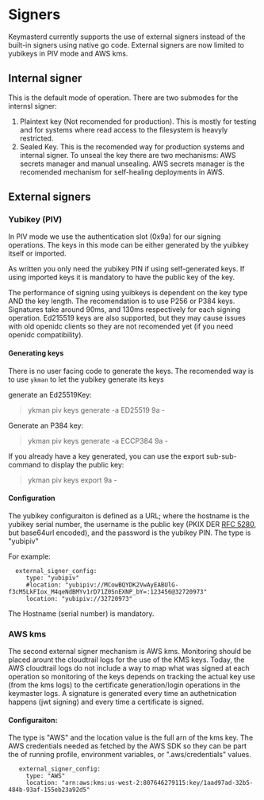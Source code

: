 # Signers

Keymasterd currently supports the use of external signers instead of the built-in
signers using native go code. External signers are now limited to yubikeys in PIV mode
and AWS kms.

## Internal signer

This is the default mode of operation. There are two submodes for the internsl signer:
1. Plaintext key (Not recomended for production). This is mostly for testing and for systems
where read access to the filesystem is heavyly restricted.
2. Sealed Key. This is the recomended way for production systems and internal signer. To 
unseal the key there are two mechanisms: AWS secrets manager and manual unsealing. AWS
secrets manager is the recomended mechanism for self-healing deployments in AWS. 


## External signers

### Yubikey (PIV)
In PIV mode we use the authentication slot (0x9a) for our signing operations.
The keys in this mode can be either generated by the yuibkey itself or 
imported.

As written you only need the yubikey PIN if using self-generated keys. If using
imported keys it is mandatory to have the public key of the key.

The performance of signing using yuibkeys is dependent on the key type AND
the key length. The recomendation is to use P256 or  P384 keys. Signatures
take around 90ms, and  130ms respectively for each signing operation. Ed215519
keys are also supported, but they may cause issues with old openidc clients
so they are not recomended yet (if you need openidc compatibility).
 
#### Generating keys
There is no user facing code to generate the keys. The recomended way is to
use `ykman` to let the yubikey generate its keys

generate an Ed25519Key:
> ykman piv keys generate -a ED25519 9a -

Generate an P384 key:
> ykman piv keys generate -a ECCP384 9a -

If you already have a key generated, you can use the export sub-sub-command to
display the public key:
> ykman piv keys export 9a -




#### Configuration

The yubikey configuraiton is defined as a URL; where the hostname is the yubikey serial number,
the username is the public key (PKIX DER [RFC 5280](https://www.rfc-editor.org/rfc/rfc5280.html#section-4.1), but base64url encoded),
and the password is the yubikey PIN. The type is "yubipiv"

For example:
```
  external_signer_config:
     type: "yubipiv"
     #location: "yubipiv://MCowBQYDK2VwAyEABUlG-f3cM5LkFIox_M4qeNdBMYv1rD71Z0SnEXNP_bY=:123456@32720973"
     location: "yubipiv://32720973"
```

The Hostname (serial number) is mandatory.

### AWS kms

The second external signer mechanism is AWS kms. Monitoring should be placed arount
the cloudtrail logs for the use of the KMS keys. Today, the AWS cloudtrail logs do not include a way
to map what was signed at each operation so monitoring of the keys depends on tracking the actual key use
(from the kms logs) to the certificate generation/login operations in the keymaster logs. A signature is 
generated every time an authetnication happens (jwt signing) and every time a certificate is signed.  

#### Configuraiton:
The type is "AWS" and the location value is the full arn of the kms key. The AWS credentials
needed as fetched by the AWS SDK so they can be part the of running profile, environment variables,
or ".aws/credentials" values. 

```
   external_signer_config:
     type: "AWS"
     location: "arn:aws:kms:us-west-2:807646279115:key/1aad97ad-32b5-484b-93af-155eb23a92d5"
```
